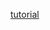 [tutorial](https://chx7514.github.io/2023/03/31/%E6%8A%A2%E5%9C%BA%E8%84%9A%E6%9C%AC%E9%85%8D%E7%BD%AE%E8%AE%B0%E5%BD%95/)
